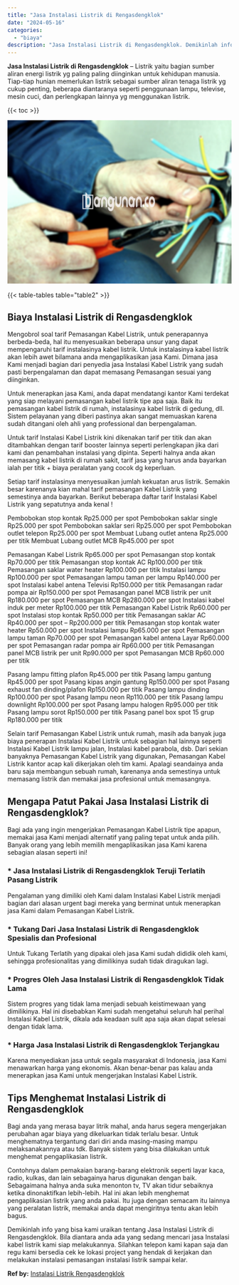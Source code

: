 ```yaml
---
title: "Jasa Instalasi Listrik di Rengasdengklok"
date: "2024-05-16"
categories: 
  - "biaya"
description: "Jasa Instalasi Listrik di Rengasdengklok. Demikinlah info yang bisa kami uraikan tentang Jasa Instalasi Listrik di Rengasdengklok. Bila diantara anda ada yan..."
---
```


**Jasa Instalasi Listrik di Rengasdengklok** – Listrik yaitu bagian sumber aliran energi listrik yg paling paling diinginkan untuk kehidupan manusia. Tiap-tiap hunian memerlukan listrik sebagai sumber aliran tenaga listrik yg cukup penting, beberapa diantaranya seperti penggunaan lampu, televise, mesin cuci, dan perlengkapan lainnya yg menggunakan listrik.

{{< toc >}}

![Jasa Instalasi Listrik di Rengasdengklok](/images/instalasi-listrik-murah20.png)

{{< table-tables table="table2" >}}

## Biaya Instalasi Listrik di Rengasdengklok

Mengobrol soal tarif Pemasangan Kabel Listrik, untuk penerapannya berbeda-beda, hal itu menyesuaikan beberapa unsur yang dapat mempengaruhi tarif instalasinya kabel listrik. Untuk instalasinya kabel listrik akan lebih awet bilamana anda mengaplikasikan jasa Kami. Dimana jasa Kami menjadi bagian dari penyedia jasa Instalasi Kabel Listrik yang sudah pasti berpengalaman dan dapat memasang Pemasangan sesuai yang diinginkan.

Untuk menerapkan jasa Kami, anda dapat mendatangi kantor Kami terdekat yang siap melayani pemasangan kabel listrik tipe apa saja. Baik itu pemasangan kabel listrik di rumah, instalasinya kabel listrik di gedung, dll. Sistem pelayanan yang diberi pastinya akan sangat memuaskan karena sudah ditangani oleh ahli yang professional dan berpengalaman.

Untuk tarif Instalasi Kabel Listrik kini dikenakan tarif per titik dan akan ditambahkan dengan tarif booster lainnya seperti perlengkapan jika dari kami dan penambahan instalasi yang dipinta. Seperti halnya anda akan memasang kabel listrik di rumah sakit, tarif jasa yang harus anda bayarkan ialah per titik + biaya peralatan yang cocok dg keperluan.

Setiap tarif instalasinya menyesuaikan jumlah kekuatan arus listrik. Semakin besar karenanya kian mahal tarif pemasangan Kabel Listrik yang semestinya anda bayarkan. Berikut beberapa daftar tarif Instalasi Kabel Listrik yang sepatutnya anda kenal !

Pembobokan stop kontak Rp25.000 per spot Pembobokan saklar single Rp25.000 per spot Pembobokan saklar seri Rp25.000 per spot Pembobokan outlet telepon Rp25.000 per spot Membuat Lubang outlet antena Rp25.000 per titik Membuat Lubang outlet MCB Rp45.000 per spot

Pemasangan Kabel Listrik Rp65.000 per spot Pemasangan stop kontak Rp70.000 per titik Pemasangan stop kontak AC Rp100.000 per titik Pemasangan saklar water heater Rp100.000 per titik Instalasi lampu Rp100.000 per spot Pemasangan lampu taman per lampu Rp140.000 per spot Instalasi kabel antena Televisi Rp150.000 per titik Pemasangan radar pompa air Rp150.000 per spot Pemasangan panel MCB listrik per unit Rp180.000 per spot Pemasangan MCB Rp280.000 per spot Instalasi kabel induk per meter Rp100.000 per titik Pemasangan Kabel Listrik Rp60.000 per spot Instalasi stop kontak Rp50.000 per titik Pemasangan saklar AC Rp40.000 per spot – Rp200.000 per titik Pemasangan stop kontak water heater Rp50.000 per spot Instalasi lampu Rp65.000 per spot Pemasangan lampu taman Rp70.000 per spot Pemasangan kabel antena Layar Rp60.000 per spot Pemasangan radar pompa air Rp60.000 per titik Pemasangan panel MCB listrik per unit Rp90.000 per spot Pemasangan MCB Rp60.000 per titik

Pasang lampu fitting plafon Rp45.000 per titik Pasang lampu gantung Rp45.000 per spot Pasang kipas angin gantung Rp150.000 per spot Pasang exhaust fan dinding/plafon Rp150.000 per titik Pasang lampu dinding Rp100.000 per spot Pasang lampu neon Rp110.000 per titik Pasang lampu downlight Rp100.000 per spot Pasang lampu halogen Rp95.000 per titik Pasang lampu sorot Rp150.000 per titik Pasang panel box spot 15 grup Rp180.000 per titik

Selain tarif Pemasangan Kabel Listrik untuk rumah, masih ada banyak juga biaya penerapan Instalasi Kabel Listrik untuk sebagian hal lainnya seperti Instalasi Kabel Listrik lampu jalan, Instalasi kabel parabola, dsb. Dari sekian banyaknya Pemasangan Kabel Listrik yang digunakan, Pemasangan Kabel Listrik kantor acap kali dikerjakan oleh tim kami. Apalagi seandainya anda baru saja membangun sebuah rumah, karenanya anda semestinya untuk memasang listrik dan memakai jasa profesional untuk memasangnya.

## Mengapa Patut Pakai Jasa Instalasi Listrik di Rengasdengklok?

Bagi ada yang ingin mengerjakan Pemasangan Kabel Listrik tipe apapun, memakai jasa Kami menjadi alternatif yang paling tepat untuk anda pilih. Banyak orang yang lebih memilih mengaplikasikan jasa Kami karena sebagian alasan seperti ini!

### \* Jasa Instalasi Listrik di Rengasdengklok Teruji Terlatih Pasang Listrik

Pengalaman yang dimiliki oleh Kami dalam Instalasi Kabel Listrik menjadi bagian dari alasan urgent bagi mereka yang berminat untuk menerapkan jasa Kami dalam Pemasangan Kabel Listrik.

### \* Tukang Dari Jasa Instalasi Listrik di Rengasdengklok Spesialis dan Profesional

Untuk Tukang Terlatih yang dipakai oleh jasa Kami sudah dididik oleh kami, sehingga profesionalitas yang dimilikinya sudah tidak diragukan lagi.

### \* Progres Oleh Jasa Instalasi Listrik di Rengasdengklok Tidak Lama

Sistem progres yang tidak lama menjadi sebuah keistimewaan yang dimilikinya. Hal ini disebabkan Kami sudah mengetahui seluruh hal perihal Instalasi Kabel Listrik, dikala ada keadaan sulit apa saja akan dapat selesai dengan tidak lama.

### \* Harga Jasa Instalasi Listrik di Rengasdengklok Terjangkau

Karena menyediakan jasa untuk segala masyarakat di Indonesia, jasa Kami menawarkan harga yang ekonomis. Akan benar-benar pas kalau anda menerapkan jasa Kami untuk mengerjakan Instalasi Kabel Listrik.

## Tips Menghemat Instalasi Listrik di Rengasdengklok


Bagi anda yang merasa bayar litrik mahal, anda harus segera mengerjakan perubahan agar biaya yang dikeluarkan tidak terlalu besar. Untuk menghematnya tergantung dari diri anda masing-masing mampu melaksanakannya atau tdk. Banyak sistem yang bisa dilakukan untuk menghemat pengaplikasian listrik.

Contohnya dalam pemakaian barang-barang elektronik seperti layar kaca, radio, kulkas, dan lain sebagainya harus digunakan dengan baik. Sebagaimana halnya anda suka menonton tv, TV akan tidur sebaiknya ketika dinonaktifkan lebih-lebih. Hal ini akan lebih menghemat pengaplikasian listrik yang anda pakai. Itu juga dengan semacam itu lainnya yang peralatan listrik, memakai anda dapat mengiritnya tentu akan lebih bagus.

Demikinlah info yang bisa kami uraikan tentang Jasa Instalasi Listrik di Rengasdengklok. Bila diantara anda ada yang sedang mencari jasa Instalasi kabel listrik kami siap melakukannya. Silahkan telepon kami kapan saja dan regu kami bersedia cek ke lokasi project yang hendak di kerjakan dan melakukan instalasi pemasangan instalasi listrik sampai kelar.

**Ref by:** [Instalasi Listrik Rengasdengklok](https://id.wikipedia.org/wiki/Instalasi)
